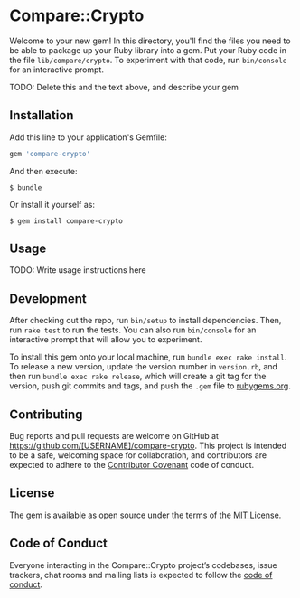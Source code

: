 # Compare::Crypto

Welcome to your new gem! In this directory, you'll find the files you need to be able to package up your Ruby library into a gem. Put your Ruby code in the file `lib/compare/crypto`. To experiment with that code, run `bin/console` for an interactive prompt.

TODO: Delete this and the text above, and describe your gem

## Installation

Add this line to your application's Gemfile:

```ruby
gem 'compare-crypto'
```

And then execute:

    $ bundle

Or install it yourself as:

    $ gem install compare-crypto

## Usage

TODO: Write usage instructions here

## Development

After checking out the repo, run `bin/setup` to install dependencies. Then, run `rake test` to run the tests. You can also run `bin/console` for an interactive prompt that will allow you to experiment.

To install this gem onto your local machine, run `bundle exec rake install`. To release a new version, update the version number in `version.rb`, and then run `bundle exec rake release`, which will create a git tag for the version, push git commits and tags, and push the `.gem` file to [rubygems.org](https://rubygems.org).

## Contributing

Bug reports and pull requests are welcome on GitHub at https://github.com/[USERNAME]/compare-crypto. This project is intended to be a safe, welcoming space for collaboration, and contributors are expected to adhere to the [Contributor Covenant](http://contributor-covenant.org) code of conduct.

## License

The gem is available as open source under the terms of the [MIT License](https://opensource.org/licenses/MIT).

## Code of Conduct

Everyone interacting in the Compare::Crypto project’s codebases, issue trackers, chat rooms and mailing lists is expected to follow the [code of conduct](https://github.com/[USERNAME]/compare-crypto/blob/master/CODE_OF_CONDUCT.md).
